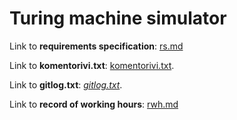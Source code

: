 # Turing machine simulator
Link to **requirements specification**: [rs.md](https://github.com/pinjaw/ot-harjoitustyo/blob/master/Documentation/requirementsspecification.md)

Link to **komentorivi.txt**: [komentorivi.txt](https://github.com/pinjaw/ot-harjoitustyo/blob/master/laskarit/viikko1/komentorivi.txt).

Link to **gitlog.txt**: [*gitlog.txt*](https://github.com/pinjaw/ot-harjoitustyo/blob/master/laskarit/viikko1/gitlog.txt).

Link to **record of working hours**: [rwh.md](https://github.com/pinjaw/ot-harjoitustyo/blob/master/Documentation/recordofworkinghours.md)
